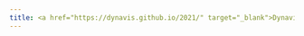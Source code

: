 ```yaml
---
title: <a href="https://dynavis.github.io/2021/" target="_blank">Dynavis</a> workshop has been accepted at CVPR 2021
---
```



 
